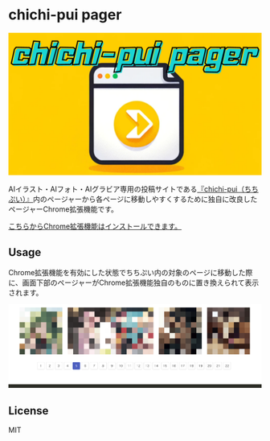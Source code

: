 # chichi-pui pager

![logo](./images/logo.png)

AIイラスト・AIフォト・AIグラビア専用の投稿サイトである[『chichi-pui（ちちぷい）』](https://www.chichi-pui.com/)内のページャーから各ページに移動しやすくするために独自に改良したページャーChrome拡張機能です。

[こちらからChrome拡張機能はインストールできます。](https://chromewebstore.google.com/detail/chichi-pui-pager-unoffici/ladjbhiiabeliofigcndnijpjampbhoe)

## Usage
Chrome拡張機能を有効にした状態でちちぷい内の対象のページに移動した際に、画面下部のページャーがChrome拡張機能独自のものに置き換えられて表示されます。

![logo](./images/pager-demo.png)

## License

MIT
